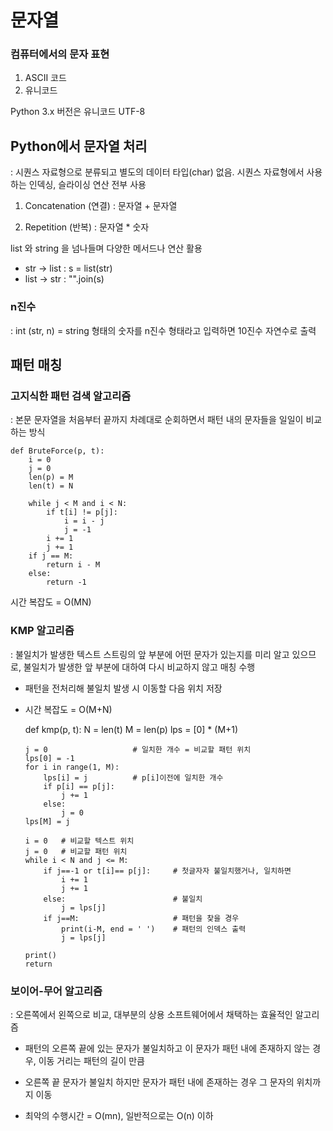 # 문자열

### 컴퓨터에서의 문자 표현
1. ASCII 코드
2. 유니코드

Python 3.x 버전은 유니코드 UTF-8

## Python에서 문자열 처리

: 시퀀스 자료형으로 분류되고 별도의 데이터 타입(char) 없음. 
시퀀스 자료형에서 사용하는 인덱싱, 슬라이싱 연산 전부 사용

1. Concatenation (연결) : 문자열 + 문자열

2. Repetition (반복) : 문자열 * 숫자

list 와 string 을 넘나들며 다양한 메서드나 연산 활용

- str -> list : s = list(str)
- list -> str : "".join(s)

### n진수
: int (str, n) = string 형태의 숫자를 n진수 형태라고 입력하면 10진수 자연수로 출력

## 패턴 매칭

### 고지식한 패턴 검색 알고리즘

: 본문 문자열을 처음부터 끝까지 차례대로 순회하면서 패턴 내의 문자들을 일일이 비교하는 방식

    def BruteForce(p, t):
        i = 0
        j = 0
        len(p) = M
        len(t) = N

        while j < M and i < N:
            if t[i] != p[j]:
                i = i - j
                j = -1
            i += 1
            j += 1
        if j == M:
            return i - M
        else:
            return -1
시간 복잡도 = O(MN)

### KMP 알고리즘
: 불일치가 발생한 텍스트 스트링의 앞 부분에 어떤 문자가 있는지를 미리 알고 있으므로,
불일치가 발생한 앞 부분에 대하여 다시 비교하지 않고 매칭 수행

- 패턴을 전처리해 불일치 발생 시 이동할 다음 위치 저장
  
- 시간 복잡도 = O(M+N)



    def kmp(p, t):
      N = len(t)
      M = len(p)
      lps = [0] * (M+1)
  
      j = 0                   # 일치한 개수 = 비교할 패턴 위치
      lps[0] = -1
      for i in range(1, M):
          lps[i] = j          # p[i]이전에 일치한 개수
          if p[i] == p[j]:
              j += 1
          else:
              j = 0
      lps[M] = j
  
      i = 0   # 비교할 텍스트 위치
      j = 0   # 비교할 패턴 위치
      while i < N and j <= M:
          if j==-1 or t[i]== p[j]:     # 첫글자자 불일치했거나, 일치하면
              i += 1
              j += 1
          else:                        # 불일치
              j = lps[j]
          if j==M:                     # 패턴을 찾을 경우
              print(i-M, end = ' ')    # 패턴의 인덱스 출력
              j = lps[j]

      print()
      return


### 보이어-무어 알고리즘
: 오른쪽에서 왼쪽으로 비교, 대부분의 상용 소프트웨어에서 채택하는 효율적인 알고리즘

- 패턴의 오른쪽 끝에 있는 문자가 불일치하고 이 문자가 패턴 내에 존재하지 않는 경우, 
  이동 거리는 패턴의 길이 만큼
  
- 오른쪽 끝 문자가 불일치 하지만 문자가 패턴 내에 존재하는 경우 그 문자의 위치까지 이동

- 최악의 수행시간 = O(mn), 일반적으로는 O(n) 이하


